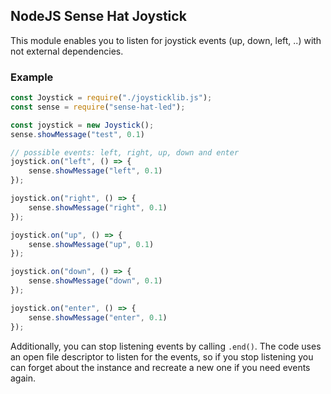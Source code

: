 ## NodeJS Sense Hat Joystick

This module enables you to listen for joystick events (up, down, left, ..) with not external dependencies.

### Example

```js
const Joystick = require("./joysticklib.js");
const sense = require("sense-hat-led");

const joystick = new Joystick();
sense.showMessage("test", 0.1)

// possible events: left, right, up, down and enter
joystick.on("left", () => {
    sense.showMessage("left", 0.1)
});

joystick.on("right", () => {
    sense.showMessage("right", 0.1)
});

joystick.on("up", () => {
    sense.showMessage("up", 0.1)
});

joystick.on("down", () => {
    sense.showMessage("down", 0.1)
});

joystick.on("enter", () => {
    sense.showMessage("enter", 0.1)
});
```

Additionally, you can stop listening events by calling `.end()`. The code uses an open file descriptor
to listen for the events, so if you stop listening you can forget about the instance and recreate a new
one if you need events again.
